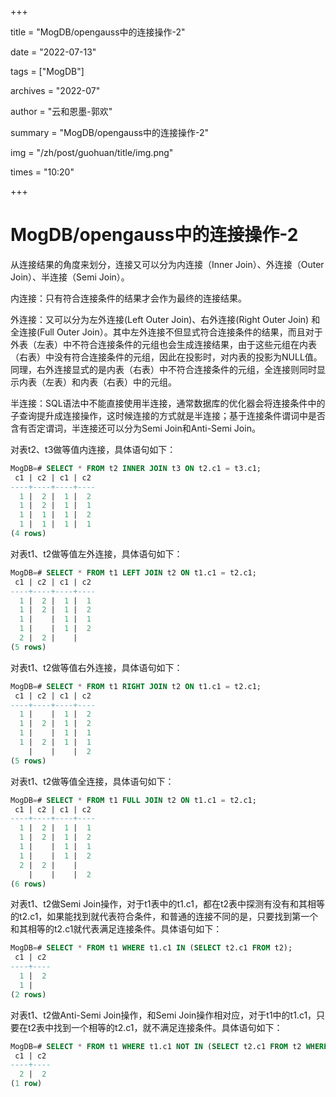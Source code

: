 +++

title = "MogDB/opengauss中的连接操作-2" 

date = "2022-07-13" 

tags = ["MogDB"] 

archives = "2022-07" 

author = "云和恩墨-郭欢" 

summary = "MogDB/opengauss中的连接操作-2"

img = "/zh/post/guohuan/title/img.png" 

times = "10:20"

+++

# MogDB/opengauss中的连接操作-2

从连接结果的角度来划分，连接又可以分为内连接（Inner Join）、外连接（Outer Join）、半连接（Semi Join）。

内连接：只有符合连接条件的结果才会作为最终的连接结果。

外连接：又可以分为左外连接(Left Outer Join)、右外连接(Right Outer Join) 和全连接(Full Outer Join）。其中左外连接不但显式符合连接条件的结果，而且对于外表（左表）中不符合连接条件的元组也会生成连接结果，由于这些元组在内表（右表）中没有符合连接条件的元组，因此在投影时，对内表的投影为NULL值。同理，右外连接显式的是内表（右表）中不符合连接条件的元组，全连接则同时显示内表（左表）和内表（右表）中的元组。

半连接：SQL语法中不能直接使用半连接，通常数据库的优化器会将连接条件中的子查询提升成连接操作，这时候连接的方式就是半连接；基于连接条件谓词中是否含有否定谓词，半连接还可以分为Semi Join和Anti-Semi Join。

对表t2、t3做等值内连接，具体语句如下：

```sql
MogDB=# SELECT * FROM t2 INNER JOIN t3 ON t2.c1 = t3.c1;
 c1 | c2 | c1 | c2
----+----+----+----
  1 |  2 |  1 |  2
  1 |  2 |  1 |  1
  1 |  1 |  1 |  2
  1 |  1 |  1 |  1
(4 rows)
```

对表t1、t2做等值左外连接，具体语句如下：

```sql
MogDB=# SELECT * FROM t1 LEFT JOIN t2 ON t1.c1 = t2.c1;
 c1 | c2 | c1 | c2
----+----+----+----
  1 |  2 |  1 |  1
  1 |  2 |  1 |  2
  1 |    |  1 |  1
  1 |    |  1 |  2
  2 |  2 |    |
(5 rows)
```

对表t1、t2做等值右外连接，具体语句如下：

```sql
MogDB=# SELECT * FROM t1 RIGHT JOIN t2 ON t1.c1 = t2.c1;
 c1 | c2 | c1 | c2
----+----+----+----
  1 |    |  1 |  2
  1 |  2 |  1 |  2
  1 |    |  1 |  1
  1 |  2 |  1 |  1
    |    |    |  2
(5 rows)
```

对表t1、t2做等值全连接，具体语句如下：

```sql
MogDB=# SELECT * FROM t1 FULL JOIN t2 ON t1.c1 = t2.c1;
 c1 | c2 | c1 | c2
----+----+----+----
  1 |  2 |  1 |  1
  1 |  2 |  1 |  2
  1 |    |  1 |  1
  1 |    |  1 |  2
  2 |  2 |    |
    |    |    |  2
(6 rows)
```

对表t1、t2做Semi Join操作，对于t1表中的t1.c1，都在t2表中探测有没有和其相等的t2.c1，如果能找到就代表符合条件，和普通的连接不同的是，只要找到第一个和其相等的t2.c1就代表满足连接条件。具体语句如下：

```sql
MogDB=# SELECT * FROM t1 WHERE t1.c1 IN (SELECT t2.c1 FROM t2);
 c1 | c2
----+----
  1 |  2
  1 |
(2 rows)
```

对表t1、t2做Anti-Semi Join操作，和Semi Join操作相对应，对于t1中的t1.c1，只要在t2表中找到一个相等的t2.c1，就不满足连接条件。具体语句如下：

```sql
MogDB=# SELECT * FROM t1 WHERE t1.c1 NOT IN (SELECT t2.c1 FROM t2 WHERE t2.c1 IS NOT NULL);
 c1 | c2
----+----
  2 |  2
(1 row)
```

